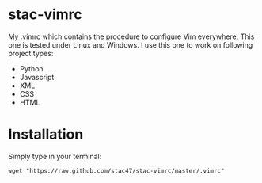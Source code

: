 stac-vimrc
==========

My .vimrc which contains the procedure to configure Vim everywhere.  This one
is tested under Linux and Windows. I use this one to work on following project
types:

* Python
* Javascript
* XML
* CSS
* HTML

Installation
============

Simply type in your terminal:

    wget "https://raw.github.com/stac47/stac-vimrc/master/.vimrc"
